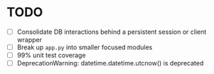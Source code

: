 # TODO

- [ ] Consolidate DB interactions behind a persistent session or client wrapper
- [ ] Break up `app.py` into smaller focused modules
- [ ] 99% unit test coverage
- [ ] DeprecationWarning: datetime.datetime.utcnow() is deprecated

